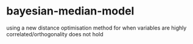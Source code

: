 # bayesian-median-model
using a new distance optimisation method for when variables are highly correlated/orthogonality does not hold
